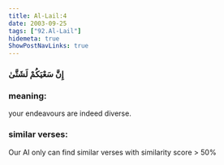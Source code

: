 ```yaml
---
title: Al-Lail:4
date: 2003-09-25
tags: ["92.Al-Lail"]
hidemeta: true 
ShowPostNavLinks: true 
---
```

### إِنَّ سَعْيَكُمْ لَشَتَّىٰ
### meaning: 
your endeavours are indeed diverse.
### similar verses: 

Our AI only can find similar verses with similarity score > 50% 




